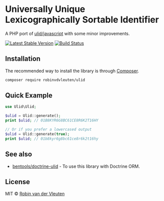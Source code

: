 # Universally Unique Lexicographically Sortable Identifier

A PHP port of [ulid/javascript](https://github.com/ulid/javascript) with some minor improvements.

[![Latest Stable Version](https://poser.pugx.org/robinvdvleuten/ulid/v/stable)](https://packagist.org/packages/robinvdvleuten/ulid)
[![Build Status](https://travis-ci.org/robinvdvleuten/php-ulid.svg?branch=master)](https://travis-ci.org/robinvdvleuten/php-ulid)

## Installation

The recommended way to install the library is through [Composer](https://getcomposer.org).

```bash
composer require robinvdvleuten/ulid
```

## Quick Example

```php
use Ulid\Ulid;

$ulid = Ulid::generate();
print $ulid; // 01B8KYR6G8BC61CE8R6K2T16HY

// Or if you prefer a lowercased output
$ulid = Ulid::generate(true);
print $ulid; // 01b8kyr6g8bc61ce8r6k2t16hy
```

## See also

- [bentools/doctrine-ulid](https://github.com/bpolaszek/doctrine-ulid) - To use this library with Doctrine ORM.

## License

MIT © [Robin van der Vleuten](https://www.robinvdvleuten.nl)